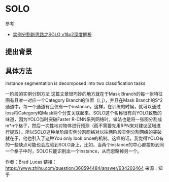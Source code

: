 # SOLO

参考 
- [实例分割新思路之SOLO v1&v2深度解析](https://zhuanlan.zhihu.com/p/269598144)

## 提出背景


## 具体方法
 instance segmentation is decomposed into two classification tasks

 一阶段的实例分割方法
 这篇文章很巧妙的地方就在于Mask Branch的每一张特征图有且唯一对应一个Category Branch的位置（i, j），并且在Mask Branch的S^2通道中，每一个通道有且仅有一个instance。这样，在训练的时候，就可以通过loss将Category和Mask两个分支关联起来。SOLO这个名称很有向YOLO致敬的味道，因为YOLO当时突破Faster R-CNN系列网络时，做法也是将一张图分割成m*n个格子，然后一次性地对物体进行预测（而不需要先用RPN来对建议区域进行提取）。所以SOLO这种单阶段实例分割网络对以往两阶段实例分割网络的突破就在于，他也引入了这种You only look once的机制。这样的话，我觉得YOLO有的一些缺点可能也会应验到SOLO身上，比如，当两个instance的中心都投影到同一个格子中时，SOLO只能识别出一个instance，从而忽略掉另一个。

作者：Brad Lucas
链接：https://www.zhihu.com/question/360594484/answer/934202464
来源：知乎
